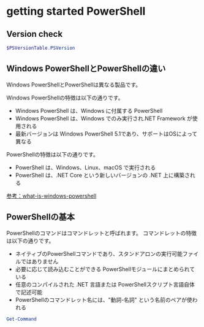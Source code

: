 # getting started PowerShell

## Version check

```powershell
$PSVersionTable.PSVersion
```

## Windows PowerShellとPowerShellの違い

Windows PowerShellとPowerShellは異なる製品です。

Windows PowerShellの特徴は以下の通りです。

- Windows PowerShell は、Windows に付属する PowerShell
- Windows PowerShell は、Windows でのみ実行され.NET Framework が使用される
- 最新バージョンは Windows PowerShell 5.1であり、サポートはOSによって異なる

PowerShellの特徴は以下の通りです。

- PowerShell は、Windows、Linux、macOS で実行される
- PowerShell は、.NET Core という新しいバージョンの .NET 上に構築される

[参考：what-is-windows-powershell](https://learn.microsoft.com/ja-jp/powershell/scripting/what-is-windows-powershell?view=powershell-7.5)

## PowerShellの基本

PowerShellのコマンドはコマンドレットと呼ばれます。
コマンドレットの特徴は以下の通りです。

- ネイティブのPowerShellコマンドであり、スタンドアロンの実行可能ファイルではありません
- 必要に応じて読み込むことができる PowerShellモジュールにまとめられている
- 任意のコンパイルされた .NET 言語または PowerShellスクリプト言語自体で記述可能
- PowerShellのコマンドレット名には、"動詞-名詞" という名前のペアが使われる

```powershell
Get-Command
```
